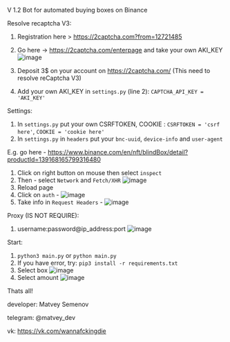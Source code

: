 V 1.2
Bot for automated buying boxes on Binance

Resolve recaptcha V3:
1) Registration here > https://2captcha.com?from=12721485
2) Go here -> https://2captcha.com/enterpage and take your own AKI_KEY ![image](https://user-images.githubusercontent.com/84085341/135535026-bcb8ff40-1b39-49bb-b77d-360a4eee9b67.png)

3) Deposit 3$ on your account on https://2captcha.com/ (This need to resolve reCaptcha V3)
4) Add your own AKI_KEY in `settings.py` (line 2): `CAPTCHA_API_KEY = 'AKI_KEY'`

Settings:
1) In `settings.py` put your own CSRFTOKEN, COOKIE : `CSRFTOKEN = 'csrf here'`, `COOKIE = 'cookie here'`
2) In `settings.py` in `headers` put your `bnc-uuid`, `device-info` and `user-agent`

E.g. go here - https://www.binance.com/en/nft/blindBox/detail?productId=139168165799316480
1) Click on right button on mouse then select `inspect`
2) Then - select `Network` and `Fetch/XHR` ![image](https://user-images.githubusercontent.com/84085341/135534545-e9491094-778b-4dc4-8356-4d6df7705edb.png)
3) Reload page
4) Click on `auth` - ![image](https://user-images.githubusercontent.com/84085341/135534699-2c61de0a-d85f-4c53-bd7a-92a0d30b4b85.png)
5) Take info in `Request Headers` - ![image](https://user-images.githubusercontent.com/84085341/135534810-082668e7-757f-45c7-bb5e-2bdef96549d0.png)

Proxy (IS NOT REQUIRE):
1) username:password@ip_address:port ![image](https://user-images.githubusercontent.com/84085341/135535325-5eb58451-b785-4df3-88e1-a38fcc10b986.png)

Start:
1) `python3 main.py` or `python main.py`
2) If you have error, try: `pip3 install -r requirements.txt`
3) Select box ![image](https://user-images.githubusercontent.com/84085341/135535771-1e285214-c75b-41a6-b6f9-2636c975d0de.png)
4) Select amount ![image](https://user-images.githubusercontent.com/84085341/135535807-9b47834b-f169-47db-bdc5-7fd793f07203.png)

Thats all!

developer: Matvey Semenov

telegram: @matvey_dev

vk: https://vk.com/wannafckingdie
